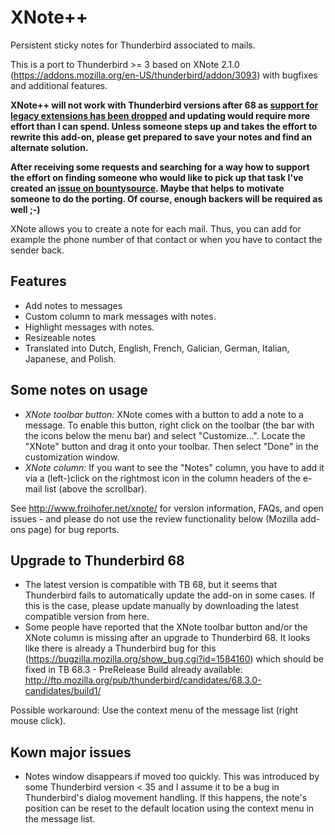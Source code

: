 # XNote++

Persistent sticky notes for Thunderbird associated to mails.

This is a port to Thunderbird >= 3 based on XNote 2.1.0 (https://addons.mozilla.org/en-US/thunderbird/addon/3093) with bugfixes and additional features.

**XNote++ will not work with Thunderbird versions after 68 as [support for legacy extensions has been dropped](https://developer.thunderbird.net/add-ons/updating/tb78) and updating would require more effort than I can spend. Unless someone steps up and takes the effort to rewrite this add-on, please get prepared to save your notes and find an alternate solution.**

**After receiving some requests and searching for a way how to support the effort on finding someone who would like to pick up that task I've created an [issue on bountysource](https://www.bountysource.com/issues/92160540-add-support-for-thunderbird-78). Maybe that helps to motivate someone to do the porting. Of course, enough backers will be required as well ;-)**

XNote allows you to create a note for each mail. Thus, you can add for example the phone number of that contact or when you have to contact the sender back.

## Features

- Add notes to messages
- Custom column to mark messages with notes.
- Highlight messages with notes.
- Resizeable notes
- Translated into Dutch, English, French, Galician, German, Italian, Japanese, and Polish.

## Some notes on **usage**

- _XNote toolbar button:_ XNote comes with a button to add a note to a message. To enable this button, right click on the toolbar (the bar with the icons below the menu bar) and select "Customize...". Locate the "XNote" button and drag it onto your toolbar. Then select "Done" in the customization window.
- _XNote column:_ If you want to see the "Notes" column, you have to add it via a (left-)click on the rightmost icon in the column headers of the e-mail list (above the scrollbar).

See http://www.froihofer.net/xnote/ for version information, FAQs, and open issues - and please do not use the review functionality below (Mozilla add-ons page) for bug reports.

## Upgrade to Thunderbird 68

- The latest version is compatible with TB 68, but it seems that Thunderbird fails to automatically update the add-on in some cases. If this is the case, please update manually by downloading the latest compatible version from here.
- Some people have reported that the XNote toolbar button and/or the XNote column is missing after an upgrade to Thunderbird 68. It looks like there is already a Thunderbird bug for this (https://bugzilla.mozilla.org/show_bug.cgi?id=1584160) which should be fixed in TB 68.3 - PreRelease Build already available: http://ftp.mozilla.org/pub/thunderbird/candidates/68.3.0-candidates/build1/

Possible workaround: Use the context menu of the message list (right mouse click).

## Kown major issues

- Notes window disappears if moved too quickly. This was introduced by some Thunderbird version < 35 and I assume it to be a bug in Thunderbird's dialog movement handling. If this happens, the note's position can be reset to the default location using the context menu in the message list.
